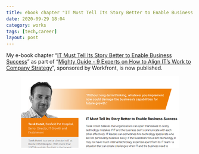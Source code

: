 ```yaml
---
title: ebook chapter "IT Must Tell Its Story Better to Enable Business Success" 
date: 2020-09-29 18:04
category: works
tags: [tech,career] 
layout: post
---
```


My e-book chapter “[IT Must Tell Its Story Better to Enable Business Success](https://mightyguides.com/tarek-hoteit-it-must-tell-its-story-better-to-enable-business-success/)” as part of “[Mighty Guide - 9 Experts on How to Align IT’s Work to Company Strategy](https://mightyguides.com/workfront-9-experts-on-how-to-align-its-work-to-company-strategy/)”, sponsored by Workfront, is now published.<figure class="wp-block-image size-full">

[![IT must tell their story](/assets/images/events/Tarek-ITstorytelling.png)](https://www.workfront.com/sites/default/files/files/pdf/Mighty%20Guide-%20Is%20IT%20Focused%20on%20the%20Right%20Work%20for%20the%20Business_.pdf?#page=27)
